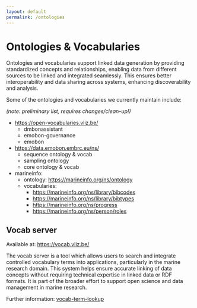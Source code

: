 ```yaml
---
layout: default
permalink: /ontologies
---
```


# Ontologies & Vocabularies <a name="ontologies"></a>

Ontologies and vocabularies support linked data generation by providing standardized concepts and relationships, enabling data from different sources to be linked and integrated seamlessly. This ensures better interoperability and data sharing across systems, enhancing discoverability and analysis.

Some of the ontologies and vocabularies we currently maintain include:

*(note: preliminary list, requires changes/clean-up!)*

- https://open-vocabularies.vliz.be/
    - dmbonassistant
    - emobon-governance
    - emobon
- https://data.emobon.embrc.eu/ns/
    - sequence ontology & vocab
    - sampling ontology 
    - core ontology & vocab
- marineinfo: 
    - ontology: https://marineinfo.org/ns/ontology
    - vocabularies: 
       - https://marineinfo.org/ns/library/bibcodes
       - https://marineinfo.org/ns/library/bibtypes
       - https://marineinfo.org/ns/progress
       - https://marineinfo.org/ns/person/roles


## Vocab server <a name="vocab"></a>

Available at: https://vocab.vliz.be/

The vocab server is a tool which allows users to search and integrate controlled vocabulary terms into applications, particularly in the marine research domain. This system helps ensure accurate linking of data concepts without requiring technical expertise in linked data or RDF formats. It is part of the broader effort to support open science and data management in marine research.

Further information: [vocab-term-lookup](https://open-science.vliz.be/applications-tools/vocab-term-lookup)